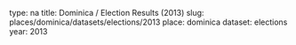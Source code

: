 type: na
title: Dominica / Election Results (2013)
slug: places/dominica/datasets/elections/2013
place: dominica
dataset: elections
year: 2013
